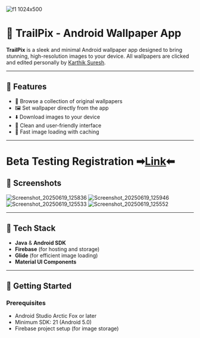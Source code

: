 
![f1 1024x500](https://github.com/user-attachments/assets/ea865681-c6c8-4e37-a236-83e8460a20ef)

# 📱 TrailPix - Android Wallpaper App

**TrailPix** is a sleek and minimal Android wallpaper app designed to bring stunning, high-resolution images to your device. All wallpapers are clicked and edited personally by [Karthik Suresh](https://github.com/karthikthedev).

---

## 🌟 Features

- 🎨 Browse a collection of original wallpapers
- 🖼️ Set wallpaper directly from the app
- ⬇️ Download images to your device
- 🧭 Clean and user-friendly interface
- 🚀 Fast image loading with caching

---


# Beta Testing Registration ➡[Link](https://forms.gle/c5ucTD7t7F4K9cyW9)⬅

## 📸 Screenshots
![Screenshot_20250619_125836](https://github.com/user-attachments/assets/74b843f3-ef82-4c04-a6a8-ae1c27dd563f)
![Screenshot_20250619_125946](https://github.com/user-attachments/assets/6d0685cb-a97c-46c2-8877-d59ca1700900)
![Screenshot_20250619_125533](https://github.com/user-attachments/assets/1f4e99d1-66c6-48ac-8482-0cbb5ed34851)
![Screenshot_20250619_125552](https://github.com/user-attachments/assets/0644b933-d0bb-4bfc-8956-51f3f1f242d9)




---

## 🔧 Tech Stack

- **Java** & **Android SDK**
- **Firebase** (for hosting and storage)
- **Glide** (for efficient image loading)
- **Material UI Components**

---

## 🚀 Getting Started

### Prerequisites

- Android Studio Arctic Fox or later
- Minimum SDK: 21 (Android 5.0)
- Firebase project setup (for image storage)
